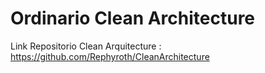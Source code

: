 Ordinario Clean Architecture
============================

Link Repositorio Clean Arquitecture : https://github.com/Rephyroth/CleanArchitecture

